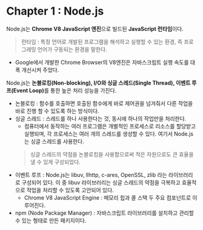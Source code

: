# Chapter 1 : Node.js

Node.js는 <b>Chrome V8 JavaScript 엔진</b>으로 빌드된 <b>JavaScript 런타임</b>이다.
> 런타임 : 특정 언어로 개발된 프로그램을 해석하고 실행할 수 있는 환경, 즉 프로그래밍 언어가 구동되는 환경을 말한다.

* Google에서 개발한 Chrome Browser의 V8엔진은 자바스크립트 실행 속도를 대폭 개선시켜 주었다.

Node.js는 <b>논블로킹(Non-blocking), I/O와 싱글 스레드(Single Thread), 이벤트 루프(Event Loop)</b>를 통한 높은 처리 성능을 가진다.

* 논블로킹 : 함수를 호출하면 호출된 함수에게 바로 제어권을 넘겨줘서 다른 작업을 바로 진행 할 수 있도록 하는 방식이다.
* 싱글 스레드 : 스레드를 하나 사용한다는 것, 동시에 하나의 작업만을 처리한다. 
    *  컴퓨터에서 동작하는 여러 프로그램은 개별적인 프로세스로 리소스를 할당받고 실행되며, 각 프로세스는 여러 개의 스레드를 생성할 수 있다. 여기서 Node.js는 싱글 스레드를 사용한다.
    > 싱글 스레드의 약점을 논블로킹을 사용함으로써 적은 자원으로도 큰 효율을 낼 수 있게 구성되었다.
* 이벤트 루프 : Node.js는 libuv, llhttp, c-ares, OpenSSL, zlib 라는 라이브러리로 구성되어 있다. 이 중 libuv 라이브러리는 싱글 스레드의 약점을 극복하고 효율적으로 작업을 처리할 수 있도록 고안되어 있다.
    * Chrome V8 JavaScript Engine : 메모리 힙과 콜 스택 두 주요 컴포넌트로 이루어진다.
* npm (Node Package Manager) : 자바스크립트 라이브러리를 설치하고 관리할 수 있는 형태로 만든 패키지이다.